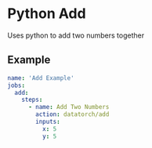 # Python Add

Uses python to add two numbers together

## Example

```yaml
name: 'Add Example'
jobs:
  add:
    steps:
      - name: Add Two Numbers
        action: datatorch/add
        inputs:
          x: 5
          y: 5
```

